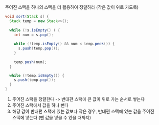 주어진 스택을 하나의 스택을 더 활용하여 정렬하라 (작은 값이 위로 가도록)

``` java
void sort(Stack s) {
  Stack temp = new Stack<>();
  
  while (!s.isEmpty() ) {
    int num = s.pop();
    
    while (!temp.isEmpty() && num < temp.peek()) {
      s.push(temp.pop());
    }
    
    temp.push(num);
  }

  while (!temp.isEmpty()) {
    s.push(temp.pop());
  }
}
```

1. 주어진 스택을 정렬한다 -> 반대편 스택에 큰 값이 위로 가는 순서로 쌓는다  
2. 주어진 스택에서 값을 하나 뺀다
3. 해당 값이 반대편 스택에 있는 값보다 작은 경우, 반대편 스택에 있는 값을 주어진 스택에 넣는다 (뺀 값을 넣을 수 있을 때까지)
